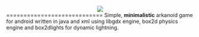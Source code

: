 <div align="center"><img src="http://i.imgur.com/qhpNhNa.png" ></div>
============================
Simple, <b>minimalistic</b> arkanoid game for android written in
java and xml using libgdx engine, box2d physics engine
and box2dlights for dynamic lightning.
